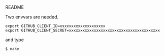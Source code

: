 README

Two envvars are needed.

```
export GITHUB_CLIENT_ID=xxxxxxxxxxxxxxxxxxxx
export GITHUB_CLIENT_SECRET=xxxxxxxxxxxxxxxxxxxxxxxxxxxxxxxxxxxxxxxx
```

and type

```
$ make
```
